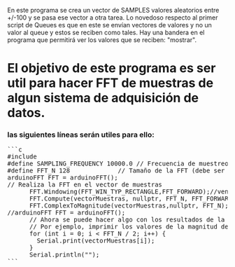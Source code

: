 En este programa se crea un vector de SAMPLES valores aleatorios entre +/-100 y se pasa ese vector a otra tarea. Lo novedoso respecto al primer script de Queues es que
en este se envían vectores de valores y no un valor al queue y estos se reciben como tales. Hay una bandera en el programa que permitirá ver los valores que se reciben: "mostrar".
# El objetivo de este programa es ser util para hacer FFT de muestras de algun sistema de adquisición de datos.
### las siguientes líneas serán utiles para ello:
<pre>
```c
#include <arduinoFFT.h>
#define SAMPLING_FREQUENCY 10000.0 // Frecuencia de muestreo en Hz
#define FFT_N 128             // Tamaño de la FFT (debe ser igual a SAMPLES)
arduinoFFT FFT = arduinoFFT();
// Realiza la FFT en el vector de muestras
      FFT.Windowing(FFT_WIN_TYP_RECTANGLE,FFT_FORWARD);//ventaneo rectangular e indica que la FFT se hace del dominio temporal al frecuencial
      FFT.Compute(vectorMuestras, nullptr, FFT_N, FFT_FORWARD);
      FFT.ComplexToMagnitude(vectorMuestras,nullptr, FFT_N);
//arduinoFFT FFT = arduinoFFT();
      // Ahora se puede hacer algo con los resultados de la FFT en el vector de muestras
      // Por ejemplo, imprimir los valores de la magnitud de la FFT
      for (int i = 0; i < FFT_N / 2; i++) {
        Serial.print(vectorMuestras[i]);
      }
      Serial.println("");
```
</pre>
